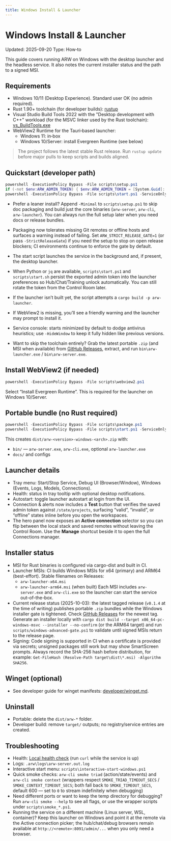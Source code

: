 ```yaml
---
title: Windows Install & Launcher
---
```


# Windows Install & Launcher
Updated: 2025-09-20
Type: How‑to

This guide covers running ARW on Windows with the desktop launcher and the headless service. It also notes the current installer status and the path to a signed MSI.

## Requirements

- Windows 10/11 (Desktop Experience). Standard user OK (no admin required).
- Rust 1.90+ toolchain (for developer builds): [rustup](https://rustup.rs)
- Visual Studio Build Tools 2022 with the "Desktop development with C++" workload (for the MSVC linker used by the Rust toolchain): [vs_BuildTools.exe](https://aka.ms/vs/17/release/vs_BuildTools.exe)
- WebView2 Runtime for the Tauri‑based launcher:
  - Windows 11: in‑box
  - Windows 10/Server: install Evergreen Runtime (see below)

> The project follows the latest stable Rust release. Run `rustup update` before major pulls to keep scripts and builds aligned.

## Quickstart (developer path)

```powershell
powershell -ExecutionPolicy Bypass -File scripts\setup.ps1
if (-not $env:ARW_ADMIN_TOKEN) { $env:ARW_ADMIN_TOKEN = [System.Guid]::NewGuid().ToString("N") }
powershell -ExecutionPolicy Bypass -File scripts\start.ps1 -ServiceOnly -WaitHealth -AdminToken $env:ARW_ADMIN_TOKEN
```

- Prefer a leaner install? Append `-Minimal` to `scripts\setup.ps1` to skip doc packaging and build just the core binaries (`arw-server`, `arw-cli`, `arw-launcher`). You can always run the full setup later when you need docs or release bundles.

- Packaging now tolerates missing Git remotes or offline hosts and surfaces a warning instead of failing. Set `ARW_STRICT_RELEASE_GATE=1` (or pass `-StrictReleaseGate`) if you need the setup to stop on open release blockers; CI environments continue to enforce the gate by default.
- The start script launches the service in the background and, if present, the desktop launcher.
- When Python or `jq` are available, `scripts\start.ps1` and `scripts\start.sh` persist the exported admin token into the launcher preferences so Hub/Chat/Training unlock automatically. You can still rotate the token from the Control Room later.
- If the launcher isn’t built yet, the script attempts a `cargo build -p arw-launcher`.
- If WebView2 is missing, you’ll see a friendly warning and the launcher may prompt to install it.
- Service console: starts minimized by default to dodge antivirus heuristics; use `-HideWindow` to keep it fully hidden like previous versions.
- Want to skip the toolchain entirely? Grab the latest portable `.zip` (and MSI when available) from [GitHub Releases](https://github.com/t3hw00t/ARW/releases), extract, and run `bin\arw-launcher.exe` / `bin\arw-server.exe`.

## Install WebView2 (if needed)

```powershell
powershell -ExecutionPolicy Bypass -File scripts\webview2.ps1
```
Select “Install Evergreen Runtime”. This is required for the launcher on Windows 10/Server.

## Portable bundle (no Rust required)

```powershell
powershell -ExecutionPolicy Bypass -File scripts\package.ps1
powershell -ExecutionPolicy Bypass -File scripts\start.ps1 -ServiceOnly -UseDist -WaitHealth
```
This creates `dist/arw-<version>-windows-<arch>.zip` with:
- `bin/` — `arw-server.exe`, `arw-cli.exe`, optional `arw-launcher.exe`
- `docs/` and configs

## Launcher details

- Tray menu: Start/Stop Service, Debug UI (Browser/Window), Windows (Events, Logs, Models, Connections).
- Health: status in tray tooltip with optional desktop notifications.
- Autostart: toggle launcher autostart at login from the UI.
- Connection & alerts now includes a **Test** button that verifies the saved admin token against `/state/projects`, surfacing “valid”, “invalid”, or “offline” states inline before you open the workspaces.
- The hero panel now exposes an **Active connection** selector so you can flip between the local stack and saved remotes without leaving the Control Room. Use the **Manage** shortcut beside it to open the full Connections manager.

## Installer status

- MSI for Rust binaries is configured via cargo-dist and built in CI.
- Launcher MSIs: CI builds Windows MSIs for x64 (primary) and ARM64 (best-effort). Stable filenames on Releases:
  - `arw-launcher-x64.msi`
  - `arw-launcher-arm64.msi` (when built)
  Each MSI includes `arw-server.exe` and `arw-cli.exe` so the launcher can start the service out-of-the-box.
- Current release status (2025-10-03): the latest tagged release (`v0.1.4` at the time of writing) publishes portable `.zip` bundles while the Windows installer gate is tightened. Check [GitHub Releases](https://github.com/t3hw00t/ARW/releases) for the newest tag. Generate an installer locally with `cargo dist build --target x86_64-pc-windows-msvc --installer --no-confirm` (or the ARM64 target) and run `scripts/windows-advanced-gate.ps1` to validate until signed MSIs return to the release page.
- Signing: Code signing is supported in CI when a certificate is provided via secrets; unsigned packages still work but may show SmartScreen prompts. Always record the SHA-256 hash before distribution, for example: `Get-FileHash (Resolve-Path target\dist\*.msi) -Algorithm SHA256`.

## Winget (optional)

- See developer guide for winget manifests: [developer/winget.md](../developer/winget.md).

## Uninstall

- Portable: delete the `dist/arw-*` folder.
- Developer build: remove `target/` outputs; no registry/service entries are created.

## Troubleshooting

- Health: [Local health check](http://127.0.0.1:8091/healthz) (run `curl` while the service is up)
- Logs: `.arw\logs\arw-server.out.log`
- Interactive start menu: `scripts\interactive-start-windows.ps1`
- Quick smoke checks: `arw-cli smoke triad` (action/state/events) and `arw-cli smoke context` (wrappers respect `SMOKE_TRIAD_TIMEOUT_SECS` / `SMOKE_CONTEXT_TIMEOUT_SECS`; both fall back to `SMOKE_TIMEOUT_SECS`, default 600 — set to `0` to stream indefinitely when debugging)
- Need different ports or want to keep the temp directory for debugging? Run `arw-cli smoke --help` to see all flags, or use the wrapper scripts under `scripts\smoke_*.ps1`.
- Running the service on a different machine (Linux server, WSL, container)? Keep this launcher on Windows and point it at the remote via the Active connection picker; the hub/chat/debug browsers remain available at `http://<remote>:8091/admin/...` when you only need a browser.
